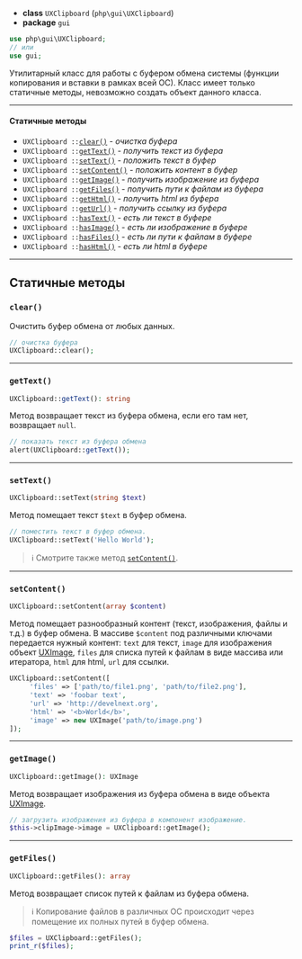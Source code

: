 - **class** `UXClipboard` (`php\gui\UXClipboard`)
- **package** `gui`

```php
use php\gui\UXClipboard;
// или
use gui;
```

Утилитарный класс для работы с буфером обмена системы (функции копирования и вставки в рамках всей ОС). Класс имеет только статичные методы, невозможно создать объект данного класса.

---

#### Статичные методы

- `UXClipboard ::`[`clear()`](#clear) - _очистка буфера_
- `UXClipboard ::`[`getText()`](#gettext) - _получить текст из буфера_
- `UXClipboard ::`[`setText()`](#settext) - _положить текст в буфер_
- `UXClipboard ::`[`setContent()`](#setcontent) - _положить контент в буфер_
- `UXClipboard ::`[`getImage()`](#getimage) - _получить изображение из буфера_
- `UXClipboard ::`[`getFiles()`](#getfiles) - _получить пути к файлам из буфера_
- `UXClipboard ::`[`getHtml()`](#gethtml) - _получить html из буфера_
- `UXClipboard ::`[`getUrl()`](#geturl) - _получить ссылку из буфера_
- `UXClipboard ::`[`hasText()`](#hastext) - _есть ли текст в буфере_
- `UXClipboard ::`[`hasImage()`](#hasimage) - _есть ли изображение в буфере_
- `UXClipboard ::`[`hasFiles()`](#hasfiles) - _есть ли пути к файлам в буфере_
- `UXClipboard ::`[`hasHtml()`](#hashtml) - _есть ли html в буфере_

---

## Статичные методы

### `clear()`
Очистить буфер обмена от любых данных.

```php
// очистка буфера
UXClipboard::clear();
```

---

### `getText()`
```php
UXClipboard::getText(): string
```
Метод возвращает текст из буфера обмена, если его там нет, возвращает `null`.

```php
// показать текст из буфера обмена
alert(UXClipboard::getText());
```

---

### `setText()`
```php
UXClipboard::setText(string $text)
```
Метод помещает текст `$text` в буфер обмена.

```php
// поместить текст в буфер обмена.
UXClipboard::setText('Hello World');
```

> :information_source: Смотрите также метод [`setContent()`](#setcontent).

---

### `setContent()`
```php
UXClipboard::setContent(array $content)
```
Метод помещает разнообразный контент (текст, изображения, файлы и т.д.) в буфер обмена. В массиве `$content` под различными ключами передается нужный контент: `text` для текст, `image` для изображения объект [UXImage](UXImage), `files` для списка путей к файлам в виде массива или итератора, `html` для html, `url` для ссылки.

```php
UXClipboard::setContent([
     'files' => ['path/to/file1.png', 'path/to/file2.png'],
     'text' => 'foobar text',
     'url' => 'http://develnext.org',
     'html' => '<b>World</b>',
     'image' => new UXImage('path/to/image.png')
]);
```

---

### `getImage()`
```php
UXClipboard::getImage(): UXImage
```
Метод возвращает изображения из буфера обмена в виде объекта [UXImage](UXImage).

```php
// загрузить изображения из буфера в компонент изображение.
$this->clipImage->image = UXClipboard::getImage();
```

---

### `getFiles()`
```php
UXClipboard::getFiles(): array
```
Метод возвращает список путей к файлам из буфера обмена. 

> :information_source: Копирование файлов в различных ОС происходит через помещение их полных путей в буфер обмена.

```php
$files = UXClipboard::getFiles();
print_r($files);
```